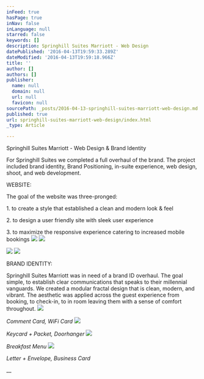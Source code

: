 ```yaml
---
inFeed: true
hasPage: true
inNav: false
inLanguage: null
starred: false
keywords: []
description: Springhill Suites Marriott - Web Design
datePublished: '2016-04-13T19:59:33.289Z'
dateModified: '2016-04-13T19:59:18.966Z'
title: ''
author: []
authors: []
publisher:
  name: null
  domain: null
  url: null
  favicon: null
sourcePath: _posts/2016-04-13-springhill-suites-marriott-web-design.md
published: true
url: springhill-suites-marriott-web-design/index.html
_type: Article

---
```

Springhill Suites Marriott - Web Design & Brand Identity

For Springhill Suites we completed a full overhaul of the brand. The project included brand identity, Brand Positioning, in-suite experience, web design, shoot, and web development. 

WEBSITE:

The goal of the website was three-pronged: 

1\. to create a style that established a clean and modern look & feel 

2\. to design a user friendly site with sleek user experience 

3\. to maximize the responsive experience catering to increased mobile bookings
![](https://the-grid-user-content.s3-us-west-2.amazonaws.com/6d1f9778-4760-462d-bf74-f495942f1be9.jpg)
![](https://the-grid-user-content.s3-us-west-2.amazonaws.com/0b3f0377-8d17-40b6-8820-85a2c4af8f85.jpg)

  
![](https://the-grid-user-content.s3-us-west-2.amazonaws.com/e572a49c-ab72-441f-bd2e-48e5031159cc.jpg)
![](https://the-grid-user-content.s3-us-west-2.amazonaws.com/433940a7-ebe4-4d76-8a57-5ee17d739d7f.jpg)

BRAND IDENTITY:

Springhill Suites Marriott was in need of a brand ID overhaul. The goal simple, to establish clear communications that speaks to their millennial vanguards. We created a modular fractal design that is clean, modern, and vibrant. The aesthetic was applied across the guest experience from booking, to check-in, to in room leaving them with a sense of comfort throughout.
![](https://the-grid-user-content.s3-us-west-2.amazonaws.com/9014e4b2-52cb-439a-8a2b-0355a6fa9280.jpg)

_Comment Card, WiFi Card_
![](https://the-grid-user-content.s3-us-west-2.amazonaws.com/39720092-66f4-4673-b7b9-8097325c3cc6.jpg)

_Keycard + Packet, Doorhanger_
![](https://the-grid-user-content.s3-us-west-2.amazonaws.com/2502cc84-5c4c-4833-9a3c-57ef279f07ac.jpg)

_Breakfast Menu_
![](https://the-grid-user-content.s3-us-west-2.amazonaws.com/b5b2eba4-9976-4c28-b6d3-171f0135d170.jpg)

_Letter + Envelope, Business Card_

__